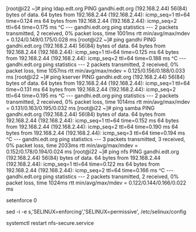 [root@i22 ~]# ping ldap.edt.org
PING gandhi.edt.org (192.168.2.44) 56(84) bytes of data.
64 bytes from 192.168.2.44 (192.168.2.44): icmp_seq=1 ttl=64 time=0.124 ms
64 bytes from 192.168.2.44 (192.168.2.44): icmp_seq=2 ttl=64 time=0.175 ms
^C
--- gandhi.edt.org ping statistics ---
2 packets transmitted, 2 received, 0% packet loss, time 1001ms
rtt min/avg/max/mdev = 0.124/0.149/0.175/0.028 ms
[root@i22 ~]# ping gandhi
PING gandhi.edt.org (192.168.2.44) 56(84) bytes of data.
64 bytes from 192.168.2.44 (192.168.2.44): icmp_seq=1 ttl=64 time=0.125 ms
64 bytes from 192.168.2.44 (192.168.2.44): icmp_seq=2 ttl=64 time=0.188 ms
^C
--- gandhi.edt.org ping statistics ---
2 packets transmitted, 2 received, 0% packet loss, time 1057ms
rtt min/avg/max/mdev = 0.125/0.156/0.188/0.033 ms
[root@i22 ~]# ping kserver
PING gandhi.edt.org (192.168.2.44) 56(84) bytes of data.
64 bytes from 192.168.2.44 (192.168.2.44): icmp_seq=1 ttl=64 time=0.131 ms
64 bytes from 192.168.2.44 (192.168.2.44): icmp_seq=2 ttl=64 time=0.195 ms
^C
--- gandhi.edt.org ping statistics ---
2 packets transmitted, 2 received, 0% packet loss, time 1014ms
rtt min/avg/max/mdev = 0.131/0.163/0.195/0.032 ms
[root@i22 ~]# ping samba
PING gandhi.edt.org (192.168.2.44) 56(84) bytes of data.
64 bytes from 192.168.2.44 (192.168.2.44): icmp_seq=1 ttl=64 time=0.152 ms
64 bytes from 192.168.2.44 (192.168.2.44): icmp_seq=2 ttl=64 time=0.190 ms
64 bytes from 192.168.2.44 (192.168.2.44): icmp_seq=3 ttl=64 time=0.194 ms
^C
--- gandhi.edt.org ping statistics ---
3 packets transmitted, 3 received, 0% packet loss, time 2033ms
rtt min/avg/max/mdev = 0.152/0.178/0.194/0.024 ms
[root@i22 ~]# ping nfs
PING gandhi.edt.org (192.168.2.44) 56(84) bytes of data.
64 bytes from 192.168.2.44 (192.168.2.44): icmp_seq=1 ttl=64 time=0.122 ms
64 bytes from 192.168.2.44 (192.168.2.44): icmp_seq=2 ttl=64 time=0.166 ms
^C
--- gandhi.edt.org ping statistics ---
2 packets transmitted, 2 received, 0% packet loss, time 1024ms
rtt min/avg/max/mdev = 0.122/0.144/0.166/0.022 ms



setenforce 0

sed -i -e s,'SELINUX=enforcing','SELINUX=permissive', /etc/selinux/config

systemctl restart nfs-secure.service


